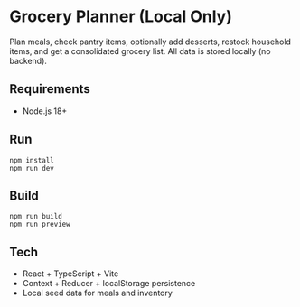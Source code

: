 # Grocery Planner (Local Only)

Plan meals, check pantry items, optionally add desserts, restock household items, and get a consolidated grocery list. All data is stored locally (no backend).

## Requirements
- Node.js 18+

## Run
```
npm install
npm run dev
```

## Build
```
npm run build
npm run preview
```

## Tech
- React + TypeScript + Vite
- Context + Reducer + localStorage persistence
- Local seed data for meals and inventory




